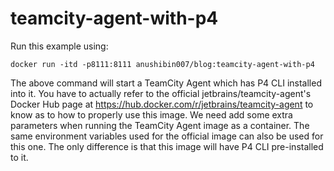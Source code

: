 # teamcity-agent-with-p4
Run this example using:
```
docker run -itd -p8111:8111 anushibin007/blog:teamcity-agent-with-p4
```
The above command will start a TeamCity Agent which has P4 CLI installed into it. You have to actually refer to the official jetbrains/teamcity-agent's Docker Hub page at https://hub.docker.com/r/jetbrains/teamcity-agent to know as to how to properly use this image. We need add some extra parameters when running the TeamCity Agent image as a container. The same environment variables used for the official image can also be used for this one. The only difference is that this image will have P4 CLI pre-installed to it.
